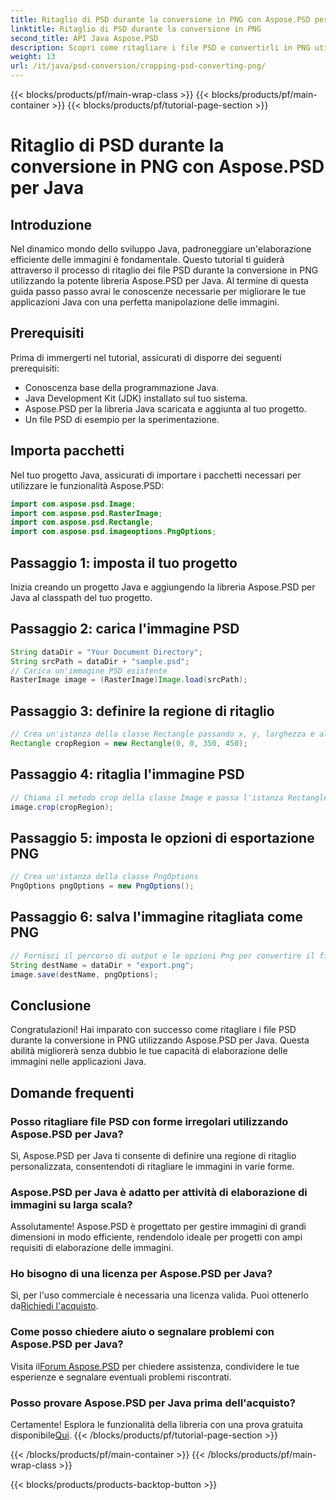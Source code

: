 ```yaml
---
title: Ritaglio di PSD durante la conversione in PNG con Aspose.PSD per Java
linktitle: Ritaglio di PSD durante la conversione in PNG
second_title: API Java Aspose.PSD
description: Scopri come ritagliare i file PSD e convertirli in PNG utilizzando Aspose.PSD per Java. Migliora le tue applicazioni Java con un'efficiente elaborazione delle immagini.
weight: 13
url: /it/java/psd-conversion/cropping-psd-converting-png/
---
```


{{< blocks/products/pf/main-wrap-class >}}
{{< blocks/products/pf/main-container >}}
{{< blocks/products/pf/tutorial-page-section >}}

# Ritaglio di PSD durante la conversione in PNG con Aspose.PSD per Java

## Introduzione
Nel dinamico mondo dello sviluppo Java, padroneggiare un'elaborazione efficiente delle immagini è fondamentale. Questo tutorial ti guiderà attraverso il processo di ritaglio dei file PSD durante la conversione in PNG utilizzando la potente libreria Aspose.PSD per Java. Al termine di questa guida passo passo avrai le conoscenze necessarie per migliorare le tue applicazioni Java con una perfetta manipolazione delle immagini.
## Prerequisiti
Prima di immergerti nel tutorial, assicurati di disporre dei seguenti prerequisiti:
- Conoscenza base della programmazione Java.
- Java Development Kit (JDK) installato sul tuo sistema.
- Aspose.PSD per la libreria Java scaricata e aggiunta al tuo progetto.
- Un file PSD di esempio per la sperimentazione.
## Importa pacchetti
Nel tuo progetto Java, assicurati di importare i pacchetti necessari per utilizzare le funzionalità Aspose.PSD:
```java
import com.aspose.psd.Image;
import com.aspose.psd.RasterImage;
import com.aspose.psd.Rectangle;
import com.aspose.psd.imageoptions.PngOptions;
```
## Passaggio 1: imposta il tuo progetto
Inizia creando un progetto Java e aggiungendo la libreria Aspose.PSD per Java al classpath del tuo progetto.
## Passaggio 2: carica l'immagine PSD
```java
String dataDir = "Your Document Directory";
String srcPath = dataDir + "sample.psd";
// Carica un'immagine PSD esistente
RasterImage image = (RasterImage)Image.load(srcPath);
```
## Passaggio 3: definire la regione di ritaglio
```java
// Crea un'istanza della classe Rectangle passando x, y, larghezza e altezza
Rectangle cropRegion = new Rectangle(0, 0, 350, 450);
```
## Passaggio 4: ritaglia l'immagine PSD
```java
// Chiama il metodo crop della classe Image e passa l'istanza Rectangle
image.crop(cropRegion);
```
## Passaggio 5: imposta le opzioni di esportazione PNG
```java
// Crea un'istanza della classe PngOptions
PngOptions pngOptions = new PngOptions();
```
## Passaggio 6: salva l'immagine ritagliata come PNG
```java
// Fornisci il percorso di output e le opzioni Png per convertire il file PSD in PNG e salvare l'output
String destName = dataDir + "export.png";
image.save(destName, pngOptions);
```
## Conclusione
Congratulazioni! Hai imparato con successo come ritagliare i file PSD durante la conversione in PNG utilizzando Aspose.PSD per Java. Questa abilità migliorerà senza dubbio le tue capacità di elaborazione delle immagini nelle applicazioni Java.
## Domande frequenti
### Posso ritagliare file PSD con forme irregolari utilizzando Aspose.PSD per Java?
Sì, Aspose.PSD per Java ti consente di definire una regione di ritaglio personalizzata, consentendoti di ritagliare le immagini in varie forme.
### Aspose.PSD per Java è adatto per attività di elaborazione di immagini su larga scala?
Assolutamente! Aspose.PSD è progettato per gestire immagini di grandi dimensioni in modo efficiente, rendendolo ideale per progetti con ampi requisiti di elaborazione delle immagini.
### Ho bisogno di una licenza per Aspose.PSD per Java?
 Sì, per l'uso commerciale è necessaria una licenza valida. Puoi ottenerlo da[Richiedi l'acquisto](https://purchase.aspose.com/buy).
### Come posso chiedere aiuto o segnalare problemi con Aspose.PSD per Java?
 Visita il[Forum Aspose.PSD](https://forum.aspose.com/c/psd/34) per chiedere assistenza, condividere le tue esperienze e segnalare eventuali problemi riscontrati.
### Posso provare Aspose.PSD per Java prima dell'acquisto?
 Certamente! Esplora le funzionalità della libreria con una prova gratuita disponibile[Qui](https://releases.aspose.com/).
{{< /blocks/products/pf/tutorial-page-section >}}

{{< /blocks/products/pf/main-container >}}
{{< /blocks/products/pf/main-wrap-class >}}

{{< blocks/products/products-backtop-button >}}
